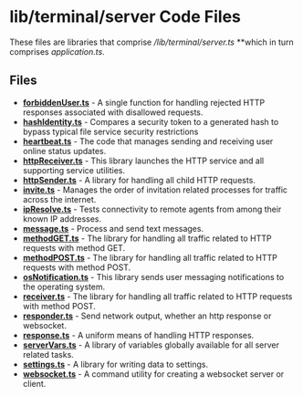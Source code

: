 # lib/terminal/server Code Files
These files are libraries that comprise */lib/terminal/server.ts* **which in turn comprises *application.ts*.

## Files
<!-- Do not edit below this line.  Contents dynamically populated. -->

* **[forbiddenUser.ts](forbiddenUser.ts)**   - A single function for handling rejected HTTP responses associated with disallowed requests.
* **[hashIdentity.ts](hashIdentity.ts)**     - Compares a security token to a generated hash to bypass typical file service security restrictions
* **[heartbeat.ts](heartbeat.ts)**           - The code that manages sending and receiving user online status updates.
* **[httpReceiver.ts](httpReceiver.ts)**     - This library launches the HTTP service and all supporting service utilities.
* **[httpSender.ts](httpSender.ts)**         - A library for handling all child HTTP requests.
* **[invite.ts](invite.ts)**                 - Manages the order of invitation related processes for traffic across the internet.
* **[ipResolve.ts](ipResolve.ts)**           - Tests connectivity to remote agents from among their known IP addresses.
* **[message.ts](message.ts)**               - Process and send text messages.
* **[methodGET.ts](methodGET.ts)**           - The library for handling all traffic related to HTTP requests with method GET.
* **[methodPOST.ts](methodPOST.ts)**         - The library for handling all traffic related to HTTP requests with method POST.
* **[osNotification.ts](osNotification.ts)** - This library sends user messaging notifications to the operating system.
* **[receiver.ts](receiver.ts)**             - The library for handling all traffic related to HTTP requests with method POST.
* **[responder.ts](responder.ts)**           - Send network output, whether an http response or websocket.
* **[response.ts](response.ts)**             - A uniform means of handling HTTP responses.
* **[serverVars.ts](serverVars.ts)**         - A library of variables globally available for all server related tasks.
* **[settings.ts](settings.ts)**             - A library for writing data to settings.
* **[websocket.ts](websocket.ts)**           - A command utility for creating a websocket server or client.